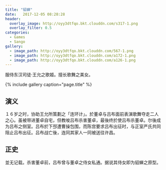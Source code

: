 ```yaml
---
title: "貂蝉"
date:   2017-12-05 08:28:28
header:
  overlay_image: http://oyy3dtfqo.bkt.clouddn.com/s317-1.png
  overlay_filter: 0.5
categories:
  - Games
  - Sango
gallery:
  - image_path: http://oyy3dtfqo.bkt.clouddn.com/567-1.png
  - image_path: http://oyy3dtfqo.bkt.clouddn.com/a172-1.png
  - image_path: http://oyy3dtfqo.bkt.clouddn.com/a126-1.png
---
```


服侍东汉司徒·王允之歌姬。擅长歌舞之美女。

{% include gallery caption="page.title" %}

## 演义

１６岁之时，协助王允所策劃之「连环计」。於董卓与吕布面前表演歌舞夺走二人之心。虽被带进董卓自宅，但教唆吕布杀害董卓，最後终於使吕布杀董卓。尔後成为吕布之侧室。吕布於下邳遭曹操包围，而陈宫要求吕布出征时，与正室严氏共同阻止吕布出征。吕布战亡後，连同其家人一同被送往许昌。

## 正史

並无记载。杀害董卓前，吕布曾与董卓之侍女私通。据说其侍女即为貂蝉之原型。